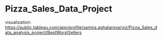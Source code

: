 # Pizza_Sales_Data_Project

visualization:
https://public.tableau.com/app/profile/samira.aghalarova/viz/Pizza_Sales_data_analysis_project/BestWorstSellers


